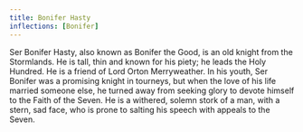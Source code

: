 ```yaml
---
title: Bonifer Hasty
inflections: [Bonifer]
---
```


Ser Bonifer Hasty, also known as Bonifer the Good, is an old knight from the Stormlands. He is tall, thin and known for his piety; he leads the Holy Hundred. He is a friend of Lord Orton Merryweather. In his youth, Ser Bonifer was a promising knight in tourneys, but when the love of his life married someone else, he turned away from seeking glory to devote himself to the Faith of the Seven. He is a withered, solemn stork of a man, with a stern, sad face, who is prone to salting his speech with appeals to the Seven. 


